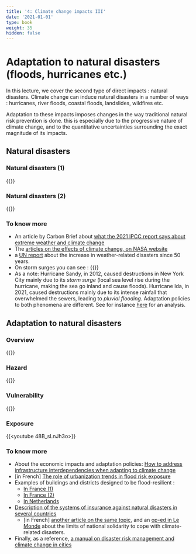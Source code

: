 ```yaml
---
title: '4: Climate change impacts III'
date: '2021-01-01'
type: book
weight: 35
hidden: false
---
```


# Adaptation to natural disasters (floods, hurricanes etc.)

<!--more-->
In this lecture, we cover the second type of direct impacts : natural disasters. Climate change can induce natural disasters in a number of ways : hurricanes, river floods, coastal floods, landslides, wildfires etc.

Adaptation to these impacts imposes changes in the way traditional natural risk prevention is done. this is especially due to the progressive nature of climate change, and to the quantitative uncertainties surrounding the exact magnitude of its impacts.


## Natural disasters
### Natural disasters (1)
{{<youtube chefob0ptu4>}}
### Natural disasters (2)
{{<youtube inJlrw4dWLs>}}

### To know more
- An article by Carbon Brief about [what the 2021 IPCC report says about extreme weather and climate change](https://www.carbonbrief.org/explainer-what-the-new-ipcc-report-says-about-extreme-weather-and-climate-change)
- The [articles on the effects of climate change, on NASA website](https://climate.nasa.gov/effects/)
- a [UN report](https://public.wmo.int/en/media/press-release/weather-related-disasters-increase-over-past-50-years-causing-more-damage-fewer) about the increase in weather-related disasters since 50 years.
- On storm surges you can see :
{{<youtube bBa9bVYKLP0>}}
- As a note: Hurricane Sandy, in 2012, caused destructions in New York City mainly due to its *storm surge* (local sea level rise during the hurricane, making the sea go inland and cause floods). Hurricane Ida, in 2021, caused destructions mainly due to its intense rainfall that overwhelmed the sewers, leading to *pluvial flooding*. Adaptation policies to both phenomena are different. See for instance [here](https://www.technologyreview.com/2021/09/03/1034315/ida-dodged-nyc-flood-defenses-climate-change-storm/) for an analysis.

## Adaptation to natural disasters 

### Overview
{{<youtube wdMzTYRFk6E>}}
### Hazard
{{<youtube gtyexWn_js8>}}
### Vulnerability
{{<youtube TZIEyB1tS9I>}}
### Exposure
{{<youtube 48B_sLnJh3o>}}

 
### To know more
- About the economic impacts and adaptation policies: [How to address infrastructure interdependencies when adapting to climate change](https://www.c40knowledgehub.org/s/article/How-to-address-infrastructure-interdependencies-when-adapting-to-climate-change?language=en_US)
- [in French] [The role of urbanization trends in flood risk exposure](https://www.lemonde.fr/climat/article/2018/10/16/l-urbanisation-joue-un-role-dans-l-augmentation-des-risques-lies-aux-inondations_5370315_1652612.html)
- Examples of buildings and districts designed to be flood-resilient :     
  - [In France (1)](https://www.ecologie.gouv.fr/sites/default/files/Broch_Ame_nagement_A4_web.pdf) 
  - [In France (2)](https://www.institutparisregion.fr/fileadmin/NewEtudes/Etude_1234/NR_709_web.pdf) 
  - [In Netherlands](https://psmag.com/environment/are-the-floating-houses-of-the-netherlands-a-solution-against-the-rising-seas)
- [Description of the systems of insurance against natural disasters in several countries](https://www.sciencedirect.com/science/article/pii/S221242091530159X)
  - [in French] [another article on the same topic](https://www.cairn.info/revue-vie-et-sciences-de-l-entreprise-2014-1-page-60.htm?contenu=article), and an [op-ed in Le Monde](https://www.lemonde.fr/idees/article/2021/01/30/assurer-des-biens-dans-un-climat-deregle-coutera-de-plus-en-plus-cher_6068196_3232.html) about the limits of national solidarity to cope with climate-related disasters.
- Finally, as a reference, [a manual on disaster risk management and climate change in cities](https://uccrn.ei.columbia.edu/sites/default/files/content/pubs/ARC3.2-PDF-Chapter-3-Disasters-and-Risk-wecompress.com_.pdf)



